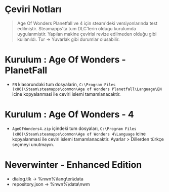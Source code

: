 # Çeviri Notları
> Age Of Wonders Planetfall ve 4 için steam'deki versiyonlarında test edilmiştir. Steamapps'ta tum DLC'lerin oldugu kurulumda uygulanmistir. Yapılan makine çevirisi revize edilmeden olduğu gibi kullanıldı. Tur -> Yuvarlak gibi durumlar olusabilir.

# Kurulum : Age Of Wonders - PlanetFall
- `EN` klasorundaki tum dosyalarin, `C:\Program Files (x86)\Steam\steamapps\common\Age of Wonders Planetfall\Language\EN` icine kopyalanmasi ile ceviri islemi tamamlanacaktir.

# Kurulum : Age Of Wonders - 4
- `AgeOfWonders4.zip` içindeki tum dosyaları, `C:\Program Files (x86)\Steam\steamapps\common\Age of Wonders 4\Language` icine kopyalanmasi ile ceviri islemi tamamlanacaktir. Ayarlar > Dillerden türkçe seçmeyi unutmayın.

# Neverwinter - Enhanced Edition
- dialog.tlk -> %nwn%\lang\en\data
- repository.json -> %nwn%\data\nwm
